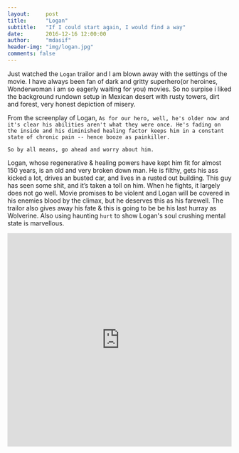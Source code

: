 ```yaml
---
layout:     post
title:      "Logan"
subtitle:   "If I could start again, I would find a way"
date:       2016-12-16 12:00:00
author:     "mdasif"
header-img: "img/logan.jpg"
comments: false
---
```


Just watched the `Logan` trailor and I am blown away with the settings of the movie. I have always been fan of dark and gritty superhero(or heroines, Wonderwoman i am so eagerly waiting for you) movies. So no surpise i liked the background rundown setup in Mexican desert with rusty towers, dirt and forest, very honest depiction of misery.

From the screenplay of Logan, `As for our hero, well, he's older now and it's clear his abilities aren't what they were once. He's fading on the inside and his diminished healing factor keeps him in a constant state of chronic pain -- hence booze as painkiller.`

`So by all means, go ahead and worry about him.`

Logan, whose regenerative & healing powers have kept him fit for almost 150 years, is an old and very broken down man.  He is filthy, gets his ass kicked a lot, drives an busted car, and lives in a rusted out building. This guy has seen some shit, and it’s taken a toll on him. When he fights, it largely does not go well. Movie promises to be violent and Logan will be covered in his enemies blood by the climax, but he deserves this as his farewell. The trailor also gives away his fate & this is going to be be his last hurray as Wolverine. Also using haunting `hurt` to show Logan's soul crushing mental state is marvellous.

<iframe width="100%" height="480" src="https://www.youtube.com/embed/ny3hScFgCIQ" frameborder="0" allowfullscreen></iframe>

